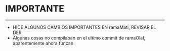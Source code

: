 # IMPORTANTE 
---
- HICE ALGUNOS CAMBIOS IMPORTANTES EN ramaMati, REVISAR EL DER
- Algunas cosas no compilaban en el ultimo commit de ramaOlaf, aparentemente ahora funcan


